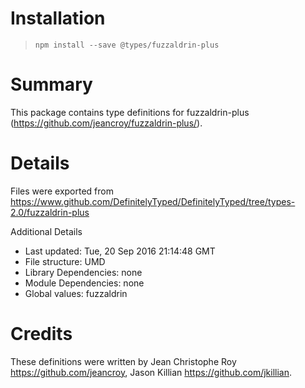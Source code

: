 # Installation
> `npm install --save @types/fuzzaldrin-plus`

# Summary
This package contains type definitions for fuzzaldrin-plus (https://github.com/jeancroy/fuzzaldrin-plus/).

# Details
Files were exported from https://www.github.com/DefinitelyTyped/DefinitelyTyped/tree/types-2.0/fuzzaldrin-plus

Additional Details
 * Last updated: Tue, 20 Sep 2016 21:14:48 GMT
 * File structure: UMD
 * Library Dependencies: none
 * Module Dependencies: none
 * Global values: fuzzaldrin

# Credits
These definitions were written by Jean Christophe Roy <https://github.com/jeancroy>, Jason Killian <https://github.com/jkillian>.
